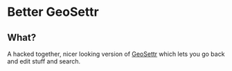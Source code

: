 # Better GeoSettr #

## What?
A hacked together, nicer looking version of [GeoSettr](http://geosettr.com) which lets you go back and edit stuff and search. 